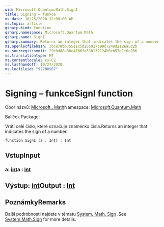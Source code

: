 ```yaml
---
uid: Microsoft.Quantum.Math.SignI
title: Signing – funkce
ms.date: 10/26/2020 12:00:00 AM
ms.topic: article
qsharp.kind: function
qsharp.namespace: Microsoft.Quantum.Math
qsharp.name: SignI
qsharp.summary: Returns an integer that indicates the sign of a number.
ms.openlocfilehash: 3bc870bb755e1c5d26b017c99d7249d212ea5d2b
ms.sourcegitcommit: 29e0d88a30e4166fa580132124b0eb57e1f0e986
ms.translationtype: MT
ms.contentlocale: cs-CZ
ms.lasthandoff: 10/27/2020
ms.locfileid: "92708967"
---
```

# <a name="signi-function"></a><span data-ttu-id="b7af1-102">Signing – funkce</span><span class="sxs-lookup"><span data-stu-id="b7af1-102">SignI function</span></span>

<span data-ttu-id="b7af1-103">Obor názvů: [Microsoft.. Math](xref:Microsoft.Quantum.Math)</span><span class="sxs-lookup"><span data-stu-id="b7af1-103">Namespace: [Microsoft.Quantum.Math](xref:Microsoft.Quantum.Math)</span></span>

<span data-ttu-id="b7af1-104">Balíček [](https://nuget.org/packages/)</span><span class="sxs-lookup"><span data-stu-id="b7af1-104">Package: [](https://nuget.org/packages/)</span></span>


<span data-ttu-id="b7af1-105">Vrátí celé číslo, které označuje znaménko čísla.</span><span class="sxs-lookup"><span data-stu-id="b7af1-105">Returns an integer that indicates the sign of a number.</span></span>

```qsharp
function SignI (a : Int) : Int
```


## <a name="input"></a><span data-ttu-id="b7af1-106">Vstup</span><span class="sxs-lookup"><span data-stu-id="b7af1-106">Input</span></span>

### <a name="a--int"></a><span data-ttu-id="b7af1-107">a: [int](xref:microsoft.quantum.lang-ref.int)</span><span class="sxs-lookup"><span data-stu-id="b7af1-107">a : [Int](xref:microsoft.quantum.lang-ref.int)</span></span>





## <a name="output--int"></a><span data-ttu-id="b7af1-108">Výstup: [int](xref:microsoft.quantum.lang-ref.int)</span><span class="sxs-lookup"><span data-stu-id="b7af1-108">Output : [Int](xref:microsoft.quantum.lang-ref.int)</span></span>



## <a name="remarks"></a><span data-ttu-id="b7af1-109">Poznámky</span><span class="sxs-lookup"><span data-stu-id="b7af1-109">Remarks</span></span>

<span data-ttu-id="b7af1-110">Další podrobnosti najdete v tématu [System. Math. Sign](https://docs.microsoft.com/dotnet/api/system.math.sign) .</span><span class="sxs-lookup"><span data-stu-id="b7af1-110">See [System.Math.Sign](https://docs.microsoft.com/dotnet/api/system.math.sign) for more details.</span></span>